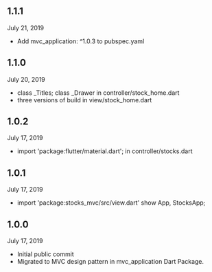 ## 1.1.1
 July 21, 2019
- Add mvc_application: ^1.0.3 to pubspec.yaml

## 1.1.0
 July 20, 2019
- class _Titles; class _Drawer in controller/stock_home.dart
- three versions of build in view/stock_home.dart
 
## 1.0.2
 July 17, 2019
- import 'package:flutter/material.dart'; in controller/stocks.dart

## 1.0.1
 July 17, 2019
- import 'package:stocks_mvc/src/view.dart' show App, StocksApp;

## 1.0.0
 July 17, 2019
- Initial public commit
- Migrated to MVC design pattern in mvc_application Dart Package.
